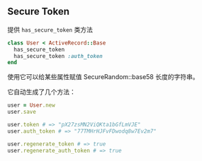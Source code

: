 ## Secure Token

提供 `has_secure_token` 类方法

```ruby
class User < ActiveRecord::Base
  has_secure_token
  has_secure_token :auth_token
end
```

使用它可以给某些属性赋值 SecureRandom::base58 长度的字符串。

它自动生成了几个方法：

```ruby
user = User.new
user.save

user.token # => "pX27zsMN2ViQKta1bGfLmVJE"
user.auth_token # => "77TMHrHJFvFDwodq8w7Ev2m7"

user.regenerate_token # => true
user.regenerate_auth_token # => true
```